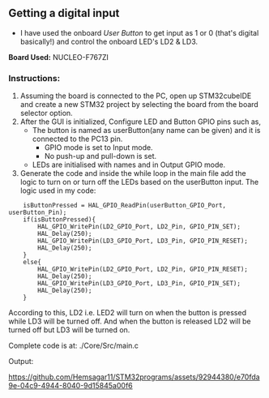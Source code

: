 ## Getting a digital input
 - I have used the onboard *User Button* to get input as 1 or 0 (that's digital basically!) and control the onboard LED's LD2 & LD3.

 **Board Used:** NUCLEO-F767ZI

### Instructions:
1. Assuming the board is connected to the PC, open up STM32cubeIDE and create a new STM32 project by selecting the board from the board selector option.
2. After the GUI is initialized, Configure LED and Button GPIO pins such as,
	- The button is named as userButton(any name can be given) and it is connected to the PC13 pin.
        - GPIO mode is set to Input mode.
        - No push-up and pull-down is set.
    - LEDs are initialised with names and in Output GPIO mode.
3. Generate the code and inside the while loop in the main file add the logic to turn on or turn off the LEDs based on the userButton input.
The logic used in my code:
```
    isButtonPressed = HAL_GPIO_ReadPin(userButton_GPIO_Port, userButton_Pin);
	if(isButtonPressed){
		HAL_GPIO_WritePin(LD2_GPIO_Port, LD2_Pin, GPIO_PIN_SET);
		HAL_Delay(250);
		HAL_GPIO_WritePin(LD3_GPIO_Port, LD3_Pin, GPIO_PIN_RESET);
		HAL_Delay(250);
	}
	else{
		HAL_GPIO_WritePin(LD2_GPIO_Port, LD2_Pin, GPIO_PIN_RESET);
		HAL_Delay(250);
		HAL_GPIO_WritePin(LD3_GPIO_Port, LD3_Pin, GPIO_PIN_SET);
		HAL_Delay(250);
	}
```
According to this, LD2 i.e. LED2 will turn on when the button is pressed while LD3 will be turned off. And when the button is released LD2 will be turned off but LD3 will be turned on.

Complete code is at: ./Core/Src/main.c

Output:


https://github.com/Hemsagar11/STM32programs/assets/92944380/e70fda9e-04c9-4944-8040-9d15845a00f6


